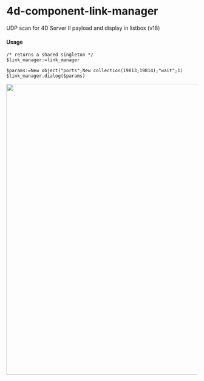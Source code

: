 # 4d-component-link-manager
UDP scan for 4D Server II payload and display in listbox (v18)

#### Usage

```4dm
/* returns a shared singleton */
$link_manager:=link_manager 

$params:=New object("ports";New collection(19813;19814);"wait";1)
$link_manager.dialog($params)
```

<img width="767" alt="" src="https://user-images.githubusercontent.com/1725068/82210630-620efb00-994a-11ea-9706-2413cca826a2.png">
